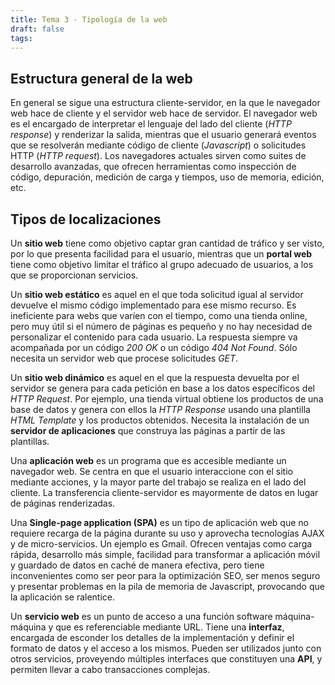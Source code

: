 ```yaml
---
title: Tema 3 - Tipología de la web
draft: false
tags:
---
```


## Estructura general de la web
En general se sigue una estructura cliente-servidor, en la que le navegador web hace de cliente y el servidor web hace de servidor. 
El navegador web es el encargado de interpretar el lenguaje del lado del cliente (*HTTP response*) y renderizar la salida, mientras que el usuario generará eventos que se resolverán mediante código de cliente (*Javascript*) o solicitudes HTTP (*HTTP request*).
Los navegadores actuales sirven como suites de desarrollo avanzadas, que ofrecen herramientas como inspección de código, depuración, medición de carga y tiempos, uso de memoria, edición, etc.

## Tipos de localizaciones
Un **sitio web** tiene como objetivo captar gran cantidad de tráfico y ser visto, por lo que presenta facilidad para el usuario, mientras que un **portal web** tiene como objetivo limitar el tráfico al grupo adecuado de usuarios, a los que se proporcionan servicios.

Un **sitio web estático** es aquel en el que toda solicitud igual al servidor devuelve el mismo código implementado para ese mismo recurso. Es ineficiente para webs que varíen con el tiempo, como una tienda online, pero muy útil si el número de páginas es pequeño y no hay necesidad de personalizar el contenido para cada usuario. La respuesta siempre va acompañada por un código *200 OK* o un código *404 Not Found*. Sólo necesita un servidor web que procese solicitudes *GET*.

Un **sitio web dinámico** es aquel en el que la respuesta devuelta por el servidor se genera para cada petición en base a los datos específicos del *HTTP Request*. Por ejemplo, una tienda virtual obtiene los productos de una base de datos y genera con ellos la *HTTP Response* usando una plantilla *HTML Template* y los productos obtenidos. Necesita la instalación de un **servidor de aplicaciones** que construya las páginas a partir de las plantillas.

Una **aplicación web** es un programa que es accesible mediante un navegador web. Se centra en que el usuario interaccione con el sitio mediante acciones, y la mayor parte del trabajo se realiza en el lado del cliente. La transferencia cliente-servidor es mayormente de datos en lugar de páginas renderizadas.

Una **Single-page application (SPA)** es un tipo de aplicación web que no requiere recarga de la página durante su uso y aprovecha tecnologías AJAX y de micro-servicios. Un ejemplo es Gmail. Ofrecen ventajas como carga rápida, desarrollo más simple, facilidad para transformar a aplicación móvil y guardado de datos en caché de manera efectiva, pero tiene inconvenientes como ser peor para la optimización SEO, ser menos seguro y presentar problemas en la pila de memoria de Javascript, provocando que la aplicación se ralentice.

Un **servicio web** es un punto de acceso a una función software máquina-máquina y que es referenciable mediante URL. Tiene una **interfaz**, encargada de esconder los detalles de la implementación y definir el formato de datos y el acceso a los mismos. Pueden ser utilizados junto con otros servicios, proveyendo múltiples interfaces que constituyen una **API**, y permiten llevar a cabo transacciones complejas.